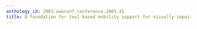 ```yaml
---
anthology_id: 2003.wwwconf_conference-2003.45
title: A foundation for tool based mobility support for visually impaired web users
---
```


